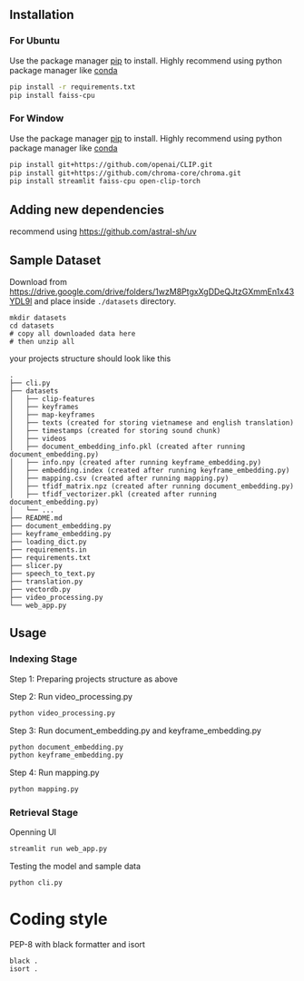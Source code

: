 ## Installation

### For Ubuntu
Use the package manager [pip](https://pip.pypa.io/en/stable/) to install. Highly recommend using python package manager like [conda](https://docs.conda.io/en/latest/)

```bash
pip install -r requirements.txt
pip install faiss-cpu
```

### For Window
Use the package manager [pip](https://pip.pypa.io/en/stable/) to install. Highly recommend using python package manager like [conda](https://docs.conda.io/en/latest/)

```bash
pip install git+https://github.com/openai/CLIP.git
pip install git+https://github.com/chroma-core/chroma.git
pip install streamlit faiss-cpu open-clip-torch
```

## Adding new dependencies

recommend using https://github.com/astral-sh/uv

## Sample Dataset

Download from https://drive.google.com/drive/folders/1wzM8PtgxXgDDeQJtzGXmmEn1x43YDL9l and place inside `./datasets` directory.

```
mkdir datasets
cd datasets
# copy all downloaded data here
# then unzip all
```

your projects structure should look like this

```
.
├── cli.py
├── datasets
│   ├── clip-features
│   ├── keyframes
│   ├── map-keyframes
│   ├── texts (created for storing vietnamese and english translation)
│   ├── timestamps (created for storing sound chunk)
│   ├── videos
│   ├── document_embedding_info.pkl (created after running document_embedding.py)
│   ├── info.npy (created after running keyframe_embedding.py)
│   ├── embedding.index (created after running keyframe_embedding.py)
│   ├── mapping.csv (created after running mapping.py)
│   ├── tfidf_matrix.npz (created after running document_embedding.py)
│   ├── tfidf_vectorizer.pkl (created after running document_embedding.py)
│   └── ...
├── README.md
├── document_embedding.py
├── keyframe_embedding.py
├── loading_dict.py
├── requirements.in
├── requirements.txt
├── slicer.py
├── speech_to_text.py
├── translation.py
├── vectordb.py
├── video_processing.py
└── web_app.py

```


## Usage

### Indexing Stage

Step 1: Preparing projects structure as above

Step 2: Run video_processing.py
```bash
python video_processing.py
```

Step 3: Run document_embedding.py and keyframe_embedding.py
```bash
python document_embedding.py 
python keyframe_embedding.py
```

Step 4: Run mapping.py
```bash
python mapping.py
```

### Retrieval Stage

Openning UI
```bash
streamlit run web_app.py
```

Testing the model and sample data
```bash
python cli.py
```


# Coding style

PEP-8 with black formatter and isort

```
black .
isort .
```
